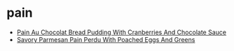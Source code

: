 # pain

 * [Pain Au Chocolat Bread Pudding With Cranberries And Chocolate Sauce](index/p/pain-au-chocolat-bread-pudding-with-cranberries-and-chocolate-sauce-14574.json)
 * [Savory Parmesan Pain Perdu With Poached Eggs And Greens](index/s/savory-parmesan-pain-perdu-with-poached-eggs-and-greens-352809.json)
